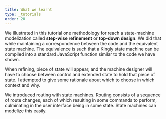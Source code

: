```yaml
---
title: What we learnt
type: _tutorials
order: 20
---
```


We illustrated in this tutorial one methodology for reach a state-machine modelization called **step-wise refinement** or **top-down design**. We did that while maintaining a correspondence between the code and the equivalent state machine. The equivalence is such that a Kingly state machine can be compiled into a standard JavaScript function similar to the code we have shown.

When refining, piece of state will appear, and the machine designer will have to choose between control and extended state to hold that piece of state. I attempted to give some rationale about which to choose in which context and why.

We introduced routing with state machines. Routing consists of a sequence of route changes, each of which resulting in some commands to perform, culminating in the user interface being in some state. State machines can modelize this easily.

